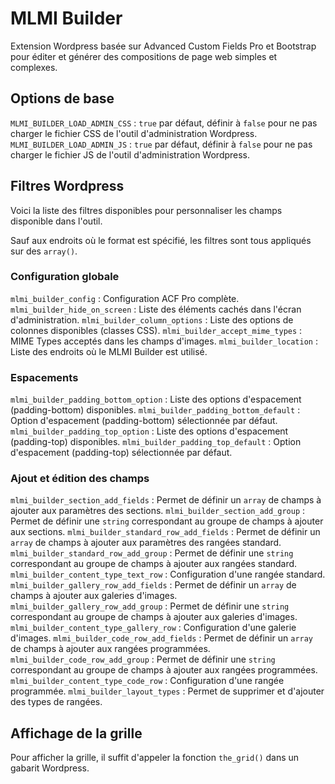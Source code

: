 # MLMI Builder

Extension Wordpress basée sur Advanced Custom Fields Pro et Bootstrap pour éditer et générer des compositions de page web simples et complexes.

## Options de base

`MLMI_BUILDER_LOAD_ADMIN_CSS` : `true` par défaut, définir à `false` pour ne pas charger le fichier CSS de l'outil d'administration Wordpress.
`MLMI_BUILDER_LOAD_ADMIN_JS` : `true` par défaut, définir à `false` pour ne pas charger le fichier JS de l'outil d'administration Wordpress.

## Filtres Wordpress

Voici la liste des filtres disponibles pour personnaliser les champs disponible dans l'outil.

Sauf aux endroits où le format est spécifié, les filtres sont tous appliqués sur des `array()`.

### Configuration globale

`mlmi_builder_config` : Configuration ACF Pro complète.
`mlmi_builder_hide_on_screen` : Liste des éléments cachés dans l'écran d'administration.
`mlmi_builder_column_options` : Liste des options de colonnes disponibles (classes CSS).
`mlmi_builder_accept_mime_types` : MIME Types acceptés dans les champs d'images.
`mlmi_builder_location` : Liste des endroits où le MLMI Builder est utilisé.

### Espacements

`mlmi_builder_padding_bottom_option` : Liste des options d'espacement (padding-bottom) disponibles.
`mlmi_builder_padding_bottom_default` : Option d'espacement (padding-bottom) sélectionnée par défaut.
`mlmi_builder_padding_top_option` : Liste des options d'espacement (padding-top) disponibles.
`mlmi_builder_padding_top_default` : Option d'espacement (padding-top) sélectionnée par défaut.

### Ajout et édition des champs
`mlmi_builder_section_add_fields` : Permet de définir un `array` de champs à ajouter aux paramètres des sections.
`mlmi_builder_section_add_group` : Permet de définir une `string` correspondant au groupe de champs à ajouter aux sections.
`mlmi_builder_standard_row_add_fields` : Permet de définir un `array` de champs à ajouter aux paramètres des rangées standard.
`mlmi_builder_standard_row_add_group` : Permet de définir une `string` correspondant au groupe de champs à ajouter aux rangées standard.
`mlmi_builder_content_type_text_row` : Configuration d'une rangée standard.
`mlmi_builder_gallery_row_add_fields` : Permet de définir un `array` de champs à ajouter aux galeries d'images.
`mlmi_builder_gallery_row_add_group` : Permet de définir une `string` correspondant au groupe de champs à ajouter aux galeries d'images.
`mlmi_builder_content_type_gallery_row` : Configuration d'une galerie d'images.
`mlmi_builder_code_row_add_fields` : Permet de définir un `array` de champs à ajouter aux rangées programmées.
`mlmi_builder_code_row_add_group` : Permet de définir une `string` correspondant au groupe de champs à ajouter aux rangées programmées.
`mlmi_builder_content_type_code_row` : Configuration d'une rangée programmée.
`mlmi_builder_layout_types` : Permet de supprimer et d'ajouter des types de rangées.

## Affichage de la grille

Pour afficher la grille, il suffit d'appeler la fonction `the_grid()` dans un gabarit Wordpress.

